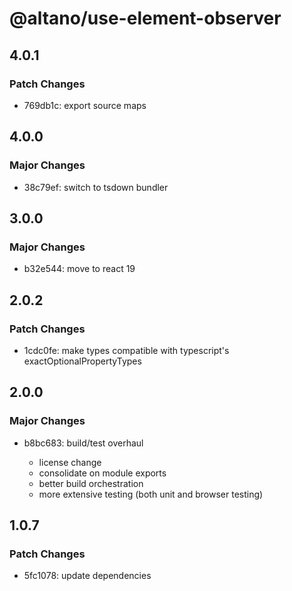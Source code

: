 # @altano/use-element-observer

## 4.0.1

### Patch Changes

- 769db1c: export source maps

## 4.0.0

### Major Changes

- 38c79ef: switch to tsdown bundler

## 3.0.0

### Major Changes

- b32e544: move to react 19

## 2.0.2

### Patch Changes

- 1cdc0fe: make types compatible with typescript's exactOptionalPropertyTypes

## 2.0.0

### Major Changes

- b8bc683: build/test overhaul

  - license change
  - consolidate on module exports
  - better build orchestration
  - more extensive testing (both unit and browser testing)

## 1.0.7

### Patch Changes

- 5fc1078: update dependencies
